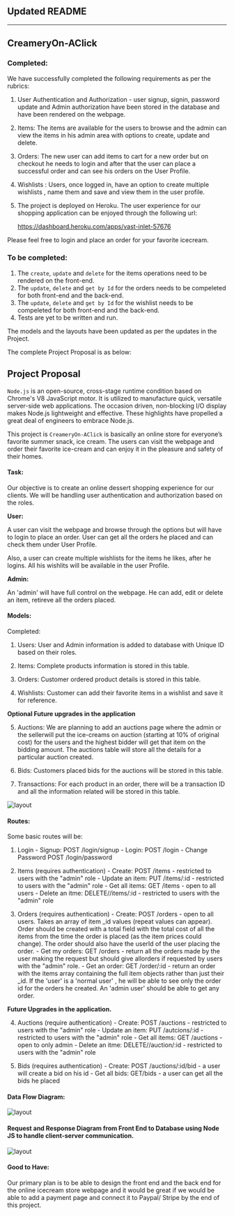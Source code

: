 

## Updated README 
--------------------
## CreameryOn-AClick


### Completed:

 We have successfully completed the following requirements as per the rubrics:

 1. User Authentication and Authorization - user signup, signin, password update and Admin  authorization have been stored in the database and have been rendered on the webpage. 

 2. Items: The items are available for the users to browse and the admin can view the items in his admin area with options to create, update and delete. 

 3. Orders: The new user can add items to cart for a new order but on checkout he needs to login and after that the user can place a successful order and can see his orders on the User Profile. 

 4. Wishlists : Users, once logged in, have an option to create multiple wishlists , name them and save and view them in the user profile. 

 5. The project is deployed on Heroku. The user experience for our shopping application can be enjoyed through the following url:

 	https://dashboard.heroku.com/apps/vast-inlet-57676

 Please feel free to login and place an order for your favorite icecream. 



### To be completed:

1. The `create`, `update` and `delete` for the items operations need to be rendered on the front-end. 
2. The `update`, `delete` and `get by Id`  for the orders needs to be compeleted for both front-end and the back-end. 
3. The `update`, `delete` and `get by Id` for the wishlist needs to be compeleted for both front-end and the back-end.
4. Tests are yet to be written and run.


The models and the layouts have been updated as per the updates in the Project. 

The complete Project Proposal is as below:

## Project Proposal


`Node.js` is an open-source, cross-stage runtime condition based on Chrome's V8 JavaScript motor. It is utilized to manufacture quick, versatile server-side web applications. The occasion driven, non-blocking I/O display makes Node.js lightweight and effective. These highlights have propelled a great deal of engineers to embrace Node.js.


This project is `CreameryOn-AClick` is basically an online store for everyone’s favorite summer snack, ice cream. The users can visit the webpage and order their favorite ice-cream and can enjoy it in the pleasure and safety of their homes. 


#### Task:


Our objective is to create an online dessert shopping experience for our clients. 
We will be handling user authentication and authorization based on the roles. 


**User:**

A user can visit the webpage and browse through the options but will have to login to place an order. User can get all the orders he placed and can check them under User Profile. 

Also, a user can create multiple wishlists for the items he likes, after he logins. All his wishlits will be available in the user Profile. 


**Admin:**

An 'admin' will have full control on the webpage. He can add, edit or delete an item, retireve all the orders placed.


#### Models:

Completed:

1.	Users: User and Admin information is added to database with Unique ID based on their roles.

2.	Items: Complete products information is stored in this table.

3.	Orders: Customer ordered product details is stored in this table.

4. 	Wishlists: Customer can add their favorite items in a wishlist and save it for reference.

**Optional Future upgrades in the application**

5.  Auctions: We are planning to add an auctions page where the admin or the sellerwill put the ice-creams on auction               (starting at 10% of original cost) for the users and the highest bidder will get that item on the                     bidding amount. The auctions table will store all the details for a particular auction created. 
   
5. Bids: Customers placed bids for the auctions will be stored in this table.

6. Transactions: For each product in an order, there will be a transaction ID and all the information related will be stored in this table. 

![layout](models.png)
  

#### Routes: 

Some basic routes will be:

1. 	Login
		- Signup: POST /login/signup
		- Login: POST /login
		- Change Password POST /login/password

2.	Items (requires authentication)
		- Create: POST /items - restricted to users with the "admin" role
	    - Update an item: PUT /items/:id - restricted to users with the "admin" role
	    - Get all items: GET /items - open to all users
	    - Delete an itme: DELETE//items/:id - restricted to users with the "admin" role

3.	Orders (requires authentication)
		- Create: POST /orders - open to all users. 
    		 Takes an array of item _id values (repeat values can appear). Order should be created with a total field with the total cost of all the items from the time the order is placed (as the item prices could change). The order should also have the userId of the user placing the order.
		- Get my orders: GET /orders - return all the orders made by the user making the request but should give allorders if requested by users with the "admin" role.
		- Get an order: GET /order/:id - return an order with the items array containing the full item objects rather than just their _id. If the 'user' is a 'normal user' , he will be able to see only the order id for the orders he created.  An 'admin user' should be able to get any order.

**Future Upgrades in the application.** 

4.  Auctions (require authentication)
    	- Create: POST /auctions - restricted to users with the "admin" role
	    - Update an item: PUT /autcions/:id - restricted to users with the "admin" role
	    - Get all items: GET /auctions - open to only admin
	    - Delete an itme: DELETE//auction/:id - restricted to users with the "admin" role

5.  Bids (requires authentication)
		- Create: POST /auctions/:id/bid - a user will create a bid on his id
		- Get all bids: GET/bids - a user can get all the bids he placed

#### Data Flow Diagram:
![layout](Data_Flow.png)


#### Request and Response Diagram from Front End to Database using Node JS to handle client-server communication.  
![layout](Request_and_Response.png)
 

#### Good to Have: 

Our primary plan is to be able to design the front end and the back end for the online icecream store webpage and it would be great if we would be able to add a payment page and connect it to Paypal/ Stripe by the end of this project.





